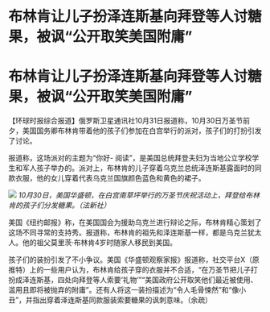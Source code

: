 # 布林肯让儿子扮泽连斯基向拜登等人讨糖果，被讽“公开取笑美国附庸”

# 布林肯让儿子扮泽连斯基向拜登等人讨糖果，被讽“公开取笑美国附庸”

【环球时报综合报道】俄罗斯卫星通讯社10月31日报道称，10月30日万圣节前夕，美国国务卿布林肯带着他的孩子们参加在白宫举行的派对，孩子们的打扮引发了讨论。

报道称，这场派对的主题为“你好-
阅读”，是美国总统拜登夫妇为当地公立学校学生和军人孩子举办的。派对上，布林肯的儿子穿着乌克兰总统泽连斯基露面时的同款衣服，他的女儿穿着代表乌克兰国旗颜色蓝色和黄色的裙子。

![](https://inews.gtimg.com/om_bt/OJY9AA7EFJRCf6AxNdxtvt97OgFnRj6OE11HKGj7uOLjsAA/1000)
_10月30日，美国华盛顿，在白宫南草坪举行的万圣节庆祝活动上，拜登给布林肯的孩子们分发糖果。（法新社）_

美国《纽约邮报》称，在美国国会为援助乌克兰进行辩论之际，布林肯精心策划了这场不同寻常的支持秀。报道称，布林肯的祖先和泽连斯基一样，都是乌克兰犹太人。他的祖父莫里茨·布林肯4岁时随家人移民到美国。

孩子们的装扮引发了不小争议。美国《华盛顿观察家报》报道称，社交平台X（原推特）上的一些用户认为，布林肯给孩子穿的衣服并不合适，“在万圣节把儿子打扮成泽连斯基，四处向拜登等人索要‘礼物’”“美国政府公开取笑他们最近被使用、滥用且即将被抛弃的附庸”。还有人将这一装扮描述为“令人毛骨悚然”和“像小丑”，并指出穿着泽连斯基同款服装索要糖果的讽刺意味。（余疏）


